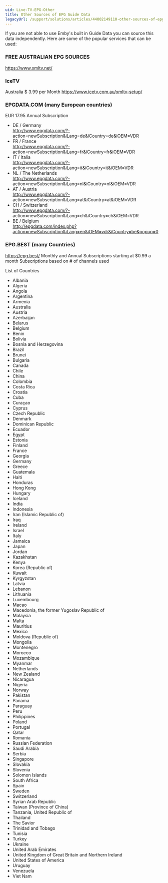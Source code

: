 ```yaml
---
uid: Live-TV-EPG-Other
title: Other Sources of EPG Guide Data
legacyUrl: /support/solutions/articles/44002149110-other-sources-of-epg-guide-data
---
```


If you are not able to use Emby's built in Guide Data you can source this data independently. Here are some of the popular services that can be used:

### FREE AUSTRALIAN EPG SOURCES

https://www.xmltv.net/


### IceTV
Australia $ 3.99 per Month
https://www.icetv.com.au/xmltv-setup/



### EPGDATA.COM (many European countries)

EUR 17.95 Annual Subscription 

- DE / Germany  
  http://www.epgdata.com/?- action=newSubscription&iLang=de&iCountry=de&iOEM=VDR
- FR / France  
http://www.epgdata.com/?- action=newSubscription&iLang=fr&iCountry=fr&iOEM=VDR
- IT / Italia  
http://www.epgdata.com/?- action=newSubscription&iLang=it&iCountry=it&iOEM=VDR
- NL / The Netherlands  
http://www.epgdata.com/?- action=newSubscription&iLang=nl&iCountry=nl&iOEM=VDR
- AT / Austria  
http://www.epgdata.com/?- action=newSubscription&iLang=at&iCountry=at&iOEM=VDR
- CH / Switzerland  
http://www.epgdata.com/?- action=newSubscription&iLang=ch&iCountry=ch&iOEM=VDR
- BE / Belgium  
http://epgdata.com/index.php?action=newSubscription&iLang=en&iOEM=vdr&iCountry=be&popup=0

### EPG.BEST (many Countries)
https://epg.best/ Monthly and Annual Subscriptions starting at $0.99 a month
Subscriptions based on # of channels used

List of Countries

- Albania
- Algeria
- Angola
- Argentina
- Armenia
- Australia
- Austria
- Azerbaijan
- Belarus
- Belgium
- Benin
- Bolivia
- Bosnia and Herzegovina
- Brazil
- Brunei
- Bulgaria
- Canada
- Chile
- China
- Colombia
- Costa Rica
- Croatia
- Cuba
- Curaçao
- Cyprus
- Czech Republic
- Denmark
- Dominican Republic
- Ecuador
- Egypt
- Estonia
- Finland
- France
- Georgia
- Germany
- Greece
- Guatemala
- Haiti
- Honduras
- Hong Kong
- Hungary
- Iceland
- India
- Indonesia
- Iran (Islamic Republic of)
- Iraq
- Ireland
- Israel
- Italy
- Jamaica
- Japan
- Jordan
- Kazakhstan
- Kenya
- Korea (Republic of)
- Kuwait
- Kyrgyzstan
- Latvia
- Lebanon
- Lithuania
- Luxembourg
- Macao
- Macedonia, the former Yugoslav Republic of
- Malaysia
- Malta
- Mauritius
- Mexico
- Moldova (Republic of)
- Mongolia
- Montenegro
- Morocco
- Mozambique
- Myanmar
- Netherlands
- New Zealand
- Nicaragua
- Nigeria
- Norway
- Pakistan
- Panama
- Paraguay
- Peru
- Philippines
- Poland
- Portugal
- Qatar
- Romania
- Russian Federation
- Saudi Arabia
- Serbia
- Singapore
- Slovakia
- Slovenia
- Solomon Islands
- South Africa
- Spain
- Sweden
- Switzerland
- Syrian Arab Republic
- Taiwan (Province of China)
- Tanzania, United Republic of
- Thailand
- The Savior
- Trinidad and Tobago
- Tunisia
- Turkey
- Ukraine
- United Arab Emirates
- United Kingdom of Great Britain and Northern Ireland
- United States of America
- Uruguay
- Venezuela
- Viet Nam